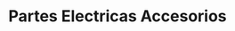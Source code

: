 ---
title: "Partes Electricas Accesorios"
url: /ciudad-autonoma-de-buenos-aires/partes-electricas-accesorios/
shop: general
---